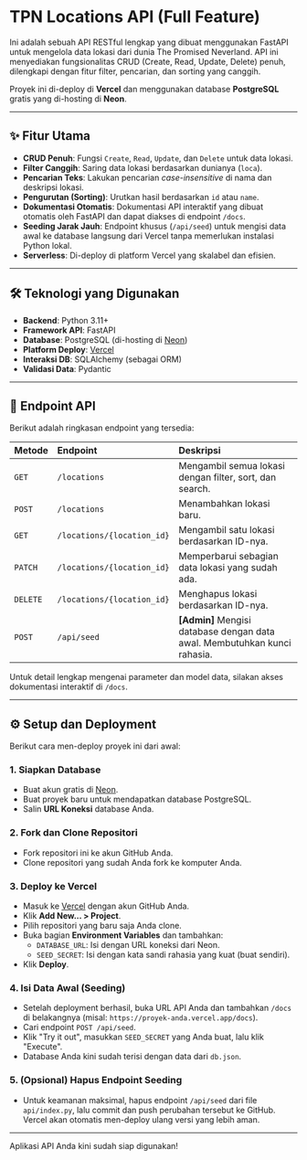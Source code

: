 # TPN Locations API (Full Feature)

Ini adalah sebuah API RESTful lengkap yang dibuat menggunakan FastAPI untuk mengelola data lokasi dari dunia The Promised Neverland. API ini menyediakan fungsionalitas CRUD (Create, Read, Update, Delete) penuh, dilengkapi dengan fitur filter, pencarian, dan sorting yang canggih.

Proyek ini di-deploy di **Vercel** dan menggunakan database **PostgreSQL** gratis yang di-hosting di **Neon**.



---

## ✨ Fitur Utama

- **CRUD Penuh**: Fungsi `Create`, `Read`, `Update`, dan `Delete` untuk data lokasi.
- **Filter Canggih**: Saring data lokasi berdasarkan dunianya (`loca`).
- **Pencarian Teks**: Lakukan pencarian *case-insensitive* di nama dan deskripsi lokasi.
- **Pengurutan (Sorting)**: Urutkan hasil berdasarkan `id` atau `name`.
- **Dokumentasi Otomatis**: Dokumentasi API interaktif yang dibuat otomatis oleh FastAPI dan dapat diakses di endpoint `/docs`.
- **Seeding Jarak Jauh**: Endpoint khusus (`/api/seed`) untuk mengisi data awal ke database langsung dari Vercel tanpa memerlukan instalasi Python lokal.
- **Serverless**: Di-deploy di platform Vercel yang skalabel dan efisien.

---

## 🛠️ Teknologi yang Digunakan

- **Backend**: Python 3.11+
- **Framework API**: FastAPI
- **Database**: PostgreSQL (di-hosting di [Neon](https://neon.tech))
- **Platform Deploy**: [Vercel](https://vercel.com)
- **Interaksi DB**: SQLAlchemy (sebagai ORM)
- **Validasi Data**: Pydantic

---

## 🚀 Endpoint API

Berikut adalah ringkasan endpoint yang tersedia:

| Metode | Endpoint                     | Deskripsi                                                   |
| :------ | :--------------------------- | :---------------------------------------------------------- |
| `GET`   | `/locations`                 | Mengambil semua lokasi dengan filter, sort, dan search.     |
| `POST`  | `/locations`                 | Menambahkan lokasi baru.                                    |
| `GET`   | `/locations/{location_id}`   | Mengambil satu lokasi berdasarkan ID-nya.                   |
| `PATCH` | `/locations/{location_id}`   | Memperbarui sebagian data lokasi yang sudah ada.            |
| `DELETE`| `/locations/{location_id}`   | Menghapus lokasi berdasarkan ID-nya.                        |
| `POST`  | `/api/seed`                  | **[Admin]** Mengisi database dengan data awal. Membutuhkan kunci rahasia. |

Untuk detail lengkap mengenai parameter dan model data, silakan akses dokumentasi interaktif di `/docs`.

---

## ⚙️ Setup dan Deployment

Berikut cara men-deploy proyek ini dari awal:

### 1. Siapkan Database
- Buat akun gratis di [Neon](https://neon.tech).
- Buat proyek baru untuk mendapatkan database PostgreSQL.
- Salin **URL Koneksi** database Anda.

### 2. Fork dan Clone Repositori
- Fork repositori ini ke akun GitHub Anda.
- Clone repositori yang sudah Anda fork ke komputer Anda.

### 3. Deploy ke Vercel
- Masuk ke [Vercel](https://vercel.com) dengan akun GitHub Anda.
- Klik **Add New... > Project**.
- Pilih repositori yang baru saja Anda clone.
- Buka bagian **Environment Variables** dan tambahkan:
    - `DATABASE_URL`: Isi dengan URL koneksi dari Neon.
    - `SEED_SECRET`: Isi dengan kata sandi rahasia yang kuat (buat sendiri).
- Klik **Deploy**.

### 4. Isi Data Awal (Seeding)
- Setelah deployment berhasil, buka URL API Anda dan tambahkan `/docs` di belakangnya (misal: `https://proyek-anda.vercel.app/docs`).
- Cari endpoint `POST /api/seed`.
- Klik "Try it out", masukkan `SEED_SECRET` yang Anda buat, lalu klik "Execute".
- Database Anda kini sudah terisi dengan data dari `db.json`.

### 5. (Opsional) Hapus Endpoint Seeding
- Untuk keamanan maksimal, hapus endpoint `/api/seed` dari file `api/index.py`, lalu commit dan push perubahan tersebut ke GitHub. Vercel akan otomatis men-deploy ulang versi yang lebih aman.

---

Aplikasi API Anda kini sudah siap digunakan!